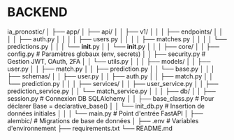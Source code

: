 # BACKEND

ia_pronostic/
│
├── app/
│   ├── api/
│   │   ├── v1/
│   │   │   ├── endpoints/
│   │   │   │   ├── auth.py
│   │   │   │   ├── users.py
│   │   │   │   ├── matches.py
│   │   │   │   └── predictions.py
│   │   │   └── __init__.py
│   │   └── __init__.py
│   │
│   ├── core/
│   │   ├── config.py         # Paramètres globaux (env, secrets)
│   │   ├── security.py       # Gestion JWT, OAuth, 2FA
│   │   └── utils.py
│   │
│   ├── models/
│   │   ├── user.py
│   │   ├── match.py
│   │   ├── prediction.py
│   │   └── base.py
│   │
│   ├── schemas/
│   │   ├── user.py
│   │   ├── auth.py
│   │   ├── match.py
│   │   └── prediction.py
│   │
│   ├── services/
│   │   ├── user_service.py
│   │   ├── prediction_service.py
│   │   └── match_service.py
│   │
│   ├── db/
│   │   ├── session.py        # Connexion DB SQLAlchemy
│   │   ├── base_class.py     # Pour déclarer Base = declarative_base()
│   │   └── init_db.py        # Insertion de données initiales
│   │
│   └── main.py               # Point d'entrée FastAPI
│
├── alembic/                  # Migrations de base de données
│
├── .env                      # Variables d'environnement
├── requirements.txt
└── README.md
